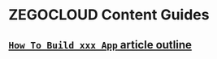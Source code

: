 # ZEGOCLOUD Content Guides

## [`How To Build xxx App` article outline](https://github.com/ZEGOCLOUD/zegocloud_content_guides/blob/master/Tutorial-Article-Outline.md)